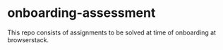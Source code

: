 # onboarding-assessment

This repo consists of assignments to be solved at time of onboarding at browserstack.